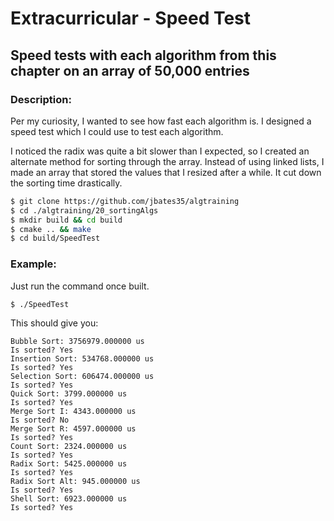 # Extracurricular - Speed Test
## Speed tests with each algorithm from this chapter on an array of 50,000 entries 
### Description:
Per my curiosity, I wanted to see how fast each algorithm is. I designed a speed test which I could use to test each algorithm.

I noticed the radix was quite a bit slower than I expected, so I created an alternate method for sorting through the array. Instead of using linked lists, I made an array that stored the values that I resized after a while. It cut down the sorting time drastically.

```bash
$ git clone https://github.com/jbates35/algtraining
$ cd ./algtraining/20_sortingAlgs
$ mkdir build && cd build
$ cmake .. && make
$ cd build/SpeedTest
```
### Example:
Just run the command once built.
```bash
$ ./SpeedTest
```
This should give you:
```
Bubble Sort: 3756979.000000 us
Is sorted? Yes
Insertion Sort: 534768.000000 us
Is sorted? Yes
Selection Sort: 606474.000000 us
Is sorted? Yes
Quick Sort: 3799.000000 us
Is sorted? Yes
Merge Sort I: 4343.000000 us
Is sorted? No
Merge Sort R: 4597.000000 us
Is sorted? Yes
Count Sort: 2324.000000 us
Is sorted? Yes
Radix Sort: 5425.000000 us
Is sorted? Yes
Radix Sort Alt: 945.000000 us
Is sorted? Yes
Shell Sort: 6923.000000 us
Is sorted? Yes

```
